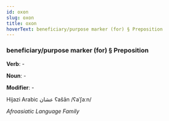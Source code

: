 ```yaml
---
id: oxon
slug: oxon
title: oxon
hoverText: beneficiary/purpose marker (for) § Preposition
---
```


### beneficiary/purpose marker (for) § Preposition

**Verb**: -

**Noun**: -

**Modifier**: -

Hijazi Arabic عشان ʕašān /ʕaˈʃaːn/

*Afroasiatic Language Family*